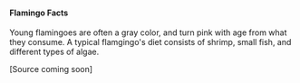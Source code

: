 #### Flamingo Facts

Young flamingoes are often a gray color, and turn pink with age from what they consume. A typical flamgingo's diet consists of
shrimp, small fish, and different types of algae.


[Source coming soon]
